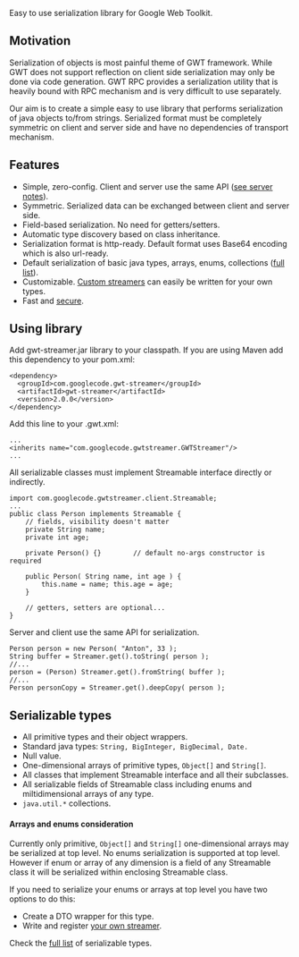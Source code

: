 Easy to use serialization library for Google Web Toolkit.

## Motivation ##
Serialization of objects is most painful theme of GWT framework. While GWT does not support reflection on client side serialization may only be done via code generation. GWT RPC provides a serialization utility that is heavily bound with RPC mechanism and is very difficult to use separately.

Our aim is to create a simple easy to use library that performs serialization of java objects to/from strings. Serialized format must be completely symmetric on client and server side and have no dependencies of transport mechanism.

## Features ##
  * Simple, zero-config. Client and server use the same API ([see server notes](StreamerAtServerSide.md)).
  * Symmetric. Serialized data can be exchanged between client and server side.
  * Field-based serialization. No need for getters/setters.
  * Automatic type discovery based on class inheritance.
  * Serialization format is http-ready. Default format uses Base64 encoding which is also url-ready.
  * Default serialization of basic java types, arrays, enums, collections ([full list](SerializableTypes.md)).
  * Customizable. [Custom streamers](CustomStreamer.md) can easily be written for your own types.
  * Fast and [secure](SecurityConsiderations.md).

## Using library ##
Add gwt-streamer.jar library to your classpath. If you are using Maven add this dependency to your pom.xml:
```
<dependency>
  <groupId>com.googlecode.gwt-streamer</groupId>
  <artifactId>gwt-streamer</artifactId>
  <version>2.0.0</version>
</dependency>
```
Add this line to your .gwt.xml:
```
...
<inherits name="com.googlecode.gwtstreamer.GWTStreamer"/>
...
```
All serializable classes must implement Streamable interface directly or indirectly.
```
import com.googlecode.gwtstreamer.client.Streamable;
...
public class Person implements Streamable {
    // fields, visibility doesn't matter
    private String name;
    private int age;

    private Person() {}        // default no-args constructor is required

    public Person( String name, int age ) {
        this.name = name; this.age = age;
    }

    // getters, setters are optional...
}
```
Server and client use the same API for serialization.
```
Person person = new Person( "Anton", 33 );
String buffer = Streamer.get().toString( person );
//...
person = (Person) Streamer.get().fromString( buffer );
//...
Person personCopy = Streamer.get().deepCopy( person );
```

## Serializable types ##
  * All primitive types and their object wrappers.
  * Standard java types: `String, BigInteger, BigDecimal, Date.`
  * Null value.
  * One-dimensional arrays of primitive types, `Object[]` and `String[]`.
  * All classes that implement Streamable interface and all their subclasses.
  * All serializable fields of Streamable class including enums and miltidimensional arrays of any type.
  * `java.util.*` collections.

#### Arrays and enums consideration ####

Currently only primitive, `Object[]` and `String[]` one-dimensional arrays may be serialized at top level. No enums serialization is supported at top level. However if enum or array of any dimension is a field of any Streamable class it will be serialized within enclosing Streamable class.

If you need to serialize your enums or arrays at top level you have two options to do this:
  * Create a DTO wrapper for this type.
  * Write and register [your own streamer](CustomStreamer.md).

Check the [full list](SerializableTypes.md) of serializable types.